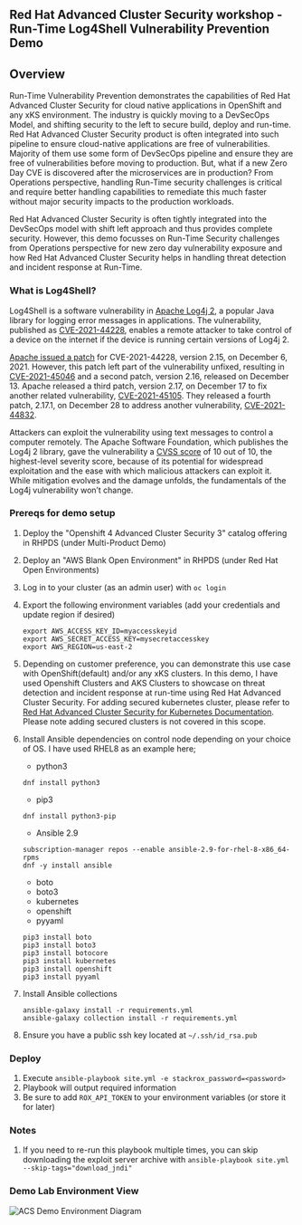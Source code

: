 ## Red Hat Advanced Cluster Security workshop - Run-Time Log4Shell Vulnerability Prevention Demo

## Overview
Run-Time Vulnerability Prevention demonstrates the capabilities of Red Hat Advanced Cluster Security for cloud native applications in OpenShift and any xKS environment. The industry is quickly moving to a DevSecOps Model, and shifting security to the left to secure build, deploy and run-time. Red Hat Advanced Cluster Security product is often integrated into such pipeline to ensure cloud-native applications are free of vulnerabilities. Majority of them use some form of DevSecOps pipeline and ensure they are free of vulnerabilities before moving to production. But, what if a new Zero Day CVE is discovered after the microservices are in production? From Operations perspective, handling Run-Time security challenges is critical and require better handling capabilities to remediate this much faster without major security impacts to the production workloads. 

Red Hat Advanced Cluster Security is often tightly integrated into the DevSecOps model with shift left approach and thus provides complete security. However, this demo focusses on Run-Time Security challenges from Operations perspective for new zero day vulnerability exposure and how Red Hat Advanced Cluster Security helps in handling threat detection and incident response at Run-Time. 

### What is Log4Shell?
Log4Shell is a software vulnerability in [Apache Log4j 2](https://logging.apache.org/log4j/2.x/), a popular Java library for logging error messages in applications. The vulnerability, published as [CVE-2021-44228](https://cve.mitre.org/cgi-bin/cvename.cgi?name=CVE-2021-44228), enables a remote attacker to take control of a device on the internet if the device is running certain versions of Log4j 2.

[Apache issued a patch](https://logging.apache.org/log4j/2.x/security.html#cve-2021-44228) for CVE-2021-44228, version 2.15, on December 6, 2021. However, this patch left part of the vulnerability unfixed, resulting in [CVE-2021-45046](https://cve.mitre.org/cgi-bin/cvename.cgi?name=CVE-2021-45046) and a second patch, version 2.16, released on December 13. Apache released a third patch, version 2.17, on December 17 to fix another related vulnerability, [CVE-2021-45105](https://cve.mitre.org/cgi-bin/cvename.cgi?name=CVE-2021-45105). They released a fourth patch, 2.17.1, on December 28 to address another vulnerability, [CVE-2021-44832](https://cve.mitre.org/cgi-bin/cvename.cgi?name=CVE-2021-44832).

Attackers can exploit the vulnerability using text messages to control a computer remotely. The Apache Software Foundation, which publishes the Log4j 2 library, gave the vulnerability a [CVSS score](https://nvd.nist.gov/vuln-metrics/cvss) of 10 out of 10, the highest-level severity score, because of its potential for widespread exploitation and the ease with which malicious attackers can exploit it. While mitigation evolves and the damage unfolds, the fundamentals of the Log4j vulnerability won’t change.


### Prereqs for demo setup
1. Deploy the "Openshift 4 Advanced Cluster Security 3" catalog offering in RHPDS (under Multi-Product Demo)
2. Deploy an "AWS Blank Open Environment" in RHPDS (under Red Hat Open Environments)
3. Log in to your cluster (as an admin user) with `oc login`
4. Export the following environment variables (add your credentials and update region if desired)

    ```
    export AWS_ACCESS_KEY_ID=myaccesskeyid
    export AWS_SECRET_ACCESS_KEY=mysecretaccesskey
    export AWS_REGION=us-east-2
    ```
    
5. Depending on customer preference, you can demonstrate this use case with OpenShift(default) and/or any xKS clusters. In this demo, I have used  Openshift Clusters and AKS Clusters to showcase on threat detection and incident response at run-time using Red Hat Advanced Cluster Security. For adding secured kubernetes cluster, please refer to [Red Hat Advanced Cluster Security for Kubernetes Documentation](https://docs.openshift.com/acs/3.66/installing/installing_helm/install-helm-quick.html). Please note adding secured clusters is not covered in this scope.   

6. Install Ansible dependencies on control node depending on your choice of OS. I have used RHEL8 as an example here;
   - python3
   ```
   dnf install python3
   ```
   - pip3
   ```
   dnf install python3-pip
   ```
   - Ansible 2.9
   ```
   subscription-manager repos --enable ansible-2.9-for-rhel-8-x86_64-rpms
   dnf -y install ansible
   ```
   - boto
   - boto3
   - kubernetes
   - openshift 
   - pyyaml
   ```
   pip3 install boto
   pip3 install boto3
   pip3 install botocore
   pip3 install kubernetes
   pip3 install openshift
   pip3 install pyyaml
   ```

7. Install Ansible collections

   ```
   ansible-galaxy install -r requirements.yml
   ansible-galaxy collection install -r requirements.yml
   ```
   
8. Ensure you have a public ssh key located at `~/.ssh/id_rsa.pub`

### Deploy
1. Execute `ansible-playbook site.yml -e stackrox_password=<password>`
2. Playbook will output required information
3. Be sure to add `ROX_API_TOKEN` to your environment variables (or store it for later)

### Notes
1. If you need to re-run this playbook multiple times, you can skip downloading the exploit server archive with `ansible-playbook site.yml --skip-tags="download_jndi"`

### Demo Lab Environment View

![ACS Demo Environment Diagram](https://user-images.githubusercontent.com/63112576/163007512-074b856b-7fe4-43ae-b07c-a404bfa898ab.png)


